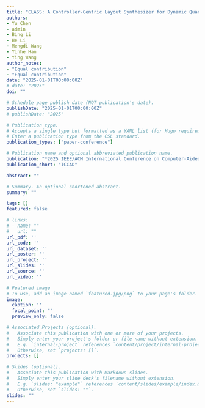 ```yaml
---
title: "CLASS: A Controller-Centric Layout Synthesizer for Dynamic Quantum Circuits"
authors:
- Yu Chen
- admin
- Bing Li
- He Li
- Mengdi Wang
- Yinhe Han
- Ying Wang
author_notes:
- "Equal contribution"
- "Equal contribution"
date: "2025-01-01T00:00:00Z"
# date: "2025"
doi: ""

# Schedule page publish date (NOT publication's date).
publishDate: "2025-01-01T00:00:00Z"
# publishDate: "2025"

# Publication type.
# Accepts a single type but formatted as a YAML list (for Hugo requirements).
# Enter a publication type from the CSL standard.
publication_types: ["paper-conference"]

# Publication name and optional abbreviated publication name.
publication: "*2025 IEEE/ACM International Conference on Computer-Aided Design (ICCAD). Acceptance Ratio: 24.7%*"
publication_short: "ICCAD"

abstract: ""

# Summary. An optional shortened abstract.
summary: ""

tags: []
featured: false

# links:
# - name: ""
#   url: ""
url_pdf: ''
url_code: ''
url_dataset: ''
url_poster: ''
url_project: ''
url_slides: ''
url_source: ''
url_video: ''

# Featured image
# To use, add an image named `featured.jpg/png` to your page's folder. 
image:
  caption: ''
  focal_point: ""
  preview_only: false

# Associated Projects (optional).
#   Associate this publication with one or more of your projects.
#   Simply enter your project's folder or file name without extension.
#   E.g. `internal-project` references `content/project/internal-project/index.md`.
#   Otherwise, set `projects: []`.
projects: []

# Slides (optional).
#   Associate this publication with Markdown slides.
#   Simply enter your slide deck's filename without extension.
#   E.g. `slides: "example"` references `content/slides/example/index.md`.
#   Otherwise, set `slides: ""`.
slides: ""
---
```

